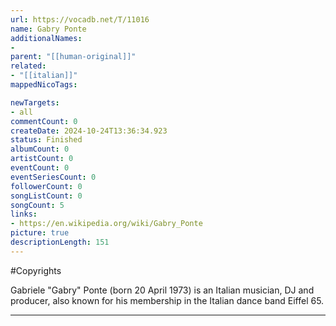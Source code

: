 ```yaml
---
url: https://vocadb.net/T/11016
name: Gabry Ponte
additionalNames: 
- 
parent: "[[human-original]]"
related:
- "[[italian]]"
mappedNicoTags:

newTargets:
- all
commentCount: 0
createDate: 2024-10-24T13:36:34.923
status: Finished
albumCount: 0
artistCount: 0
eventCount: 0
eventSeriesCount: 0
followerCount: 0
songListCount: 0
songCount: 5
links: 
- https://en.wikipedia.org/wiki/Gabry_Ponte
picture: true
descriptionLength: 151
---
```


#Copyrights

Gabriele "Gabry" Ponte (born 20 April 1973) is an Italian musician, DJ and producer, also known for his membership in the Italian dance band Eiffel 65.

---

